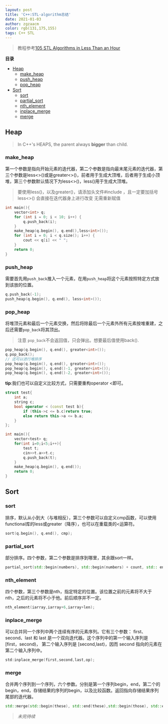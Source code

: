 ```yaml
---
layout: post
title: 'C++:STL-algorithm总结'
date: 2021-01-03
author: zgzaacm
color: rgb(131,175,155)
tags: C++ STL
---
```

> 教程参考[105 STL Algorithms in Less Than an Hour](https://www.youtube.com/watch?v=bFSnXNIsK4A&t=2771s)

**目录**

- [Heap](#heap)
  - [make_heap](#make_heap)
  - [push_heap](#push_heap)
  - [pop_heap](#pop_heap)
- [Sort](#sort)
  - [sort](#sort-1)
  - [partial_sort](#partial_sort)
  - [nth_element](#nth_element)
  - [inplace_merge](#inplace_merge)
  - [merge](#merge)

## Heap

> In C++'s HEAPS, the parent always **bigger** than child.

### make_heap

第一个参数是指向开始元素的迭代器，第二个参数是指向最末尾元素的迭代器，第三个参数是less<>()或是greater<>()，前者用于生成大顶堆，后者用于生成小顶堆，第三个参数默认情况下为less<>()，less<int>()用于生成大顶堆。
> 要使用less<int>()，以及greater<int>()，请添加头文件#include <functional>，且一定要加括号less<>()
> 会直接在迭代器身上进行改变 无需重新赋值

```cpp
int main(){
    vector<int> q;
    for (int i = 0; i < 10; i++) {
        q.push_back(i);
    }
    make_heap(q.begin(), q.end(),less<int>());
    for (int i = 0; i < q.size(); i++) {
        cout << q[i] << " ";
    }
    return 0;
}
```

### push_heap

需要首先用`push_back`推入一个元素，在用`push_heap`将这个元素按照特定方式放到该放的位置。

```cpp
q.push_back(-1);
push_heap(q.begin(), q.end(), less<int>());
```

### pop_heap

将堆顶元素和最后一个元素交换，然后将除最后一个元素外所有元素按堆重建，之后还需要`pop_back`将其顶出。
> 注意 `pop_back`不会返回值，只会弹出。想要最后值使用back().

```cpp
pop_heap(q.begin(), q.end(), greater<int>());
q.pop_back();
// 还可以进行堆排序
pop_heap(q.begin(), q.end(), greater<int>());
pop_heap(q.begin(), q.end()-1, greater<int>());
pop_heap(q.begin(), q.end()-2, greater<int>());
```

**tip**:我们也可以自定义比较方式，只需要重构operator <即可。

```cpp
struct test{
    int a;
    string c;
    bool operator < (const test b){
        if (this->c <= b.c)return true;
        else return this->a <= b.a;
    }
};

int main(){
    vector<test> q;
    for(int i=0;i<5;i++){
        test t;
        cin>>t.a>>t.c;
        q.push_back(t);
    }
    make_heap(q.begin(), q.end());
    return 0;
}
```

## Sort

### sort

排序，默认从小到大（与堆相反），第三个参数可以自定义cmp函数，可以使用functional库的less或greater（降序），也可以在重载类的<运算符。

```cpp
sort(q.begin(), q.end(), cmp);
```

### partial_sort

部分排序。四个参数，第二个参数是排序到哪里，其余跟sort一样。

```cpp
partial_sort(std::begin(numbers), std::begin(numbers) + count, std:: end (numbers) , std::greater<>());
```

### nth_element

四个参数，第三个参数是nth，指定特定的位置。该位置之前的元素将不大于nth，之后的元素将不小于他。前后顺序并不一定。

```cpp
nth_element(iarray,iarray+6,iarray+len);
```

### inplace_merge

可以合并同一个序列中两个连续有序的元素序列。它有三个参数： first、second、last 和 last 是一个双向迭代器。这个序列中的第一个输入序列是 [first，second)， 第二个输入序列是 [second,last)，因而 second 指向的元素在第二个输入序列中。

```cpp
std:inplace_merge(first,second,last,op);
```

### merge

合并两个序列到一个序列，六个参数。分别是第一个序列begin，end，第二个的begin，end，存储结果的序列的begin，以及比较函数。返回指向存储结果序列尾部的迭代器。

```cpp
std::merge(std::begin(these), std::end(these),std::begin(those), std::end(those),std::begin (result), std::greater<>());
```

> *未完待续*
